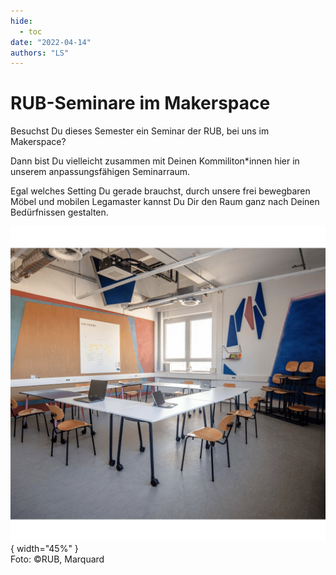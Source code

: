 ```yaml
---
hide:
  - toc
date: "2022-04-14"
authors: "LS"   
---
```


# RUB-Seminare im Makerspace

Besuchst Du dieses Semester ein Seminar der RUB, bei uns im Makerspace?

Dann bist Du vielleicht zusammen mit Deinen Kommiliton\*innen hier in unserem anpassungsfähigen Seminarraum.

Egal welches Setting Du gerade brauchst, durch unsere frei bewegbaren Möbel und mobilen Legamaster kannst Du Dir den Raum ganz nach Deinen Bedürfnissen gestalten.

![ Blick in unseren bunten Seminarraum. Tische und Stühle sind frei beweglich.](../medien/2022-04-14a.jpg){ width="45%" }  
Foto: ©RUB, Marquard
